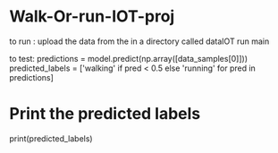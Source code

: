 # Walk-Or-run-IOT-proj


to run :
upload the data from the in a directory called dataIOT
run main

to test:
predictions = model.predict(np.array([data_samples[0]]))
predicted_labels = ['walking' if pred < 0.5 else 'running' for pred in predictions]

# Print the predicted labels
print(predicted_labels)
